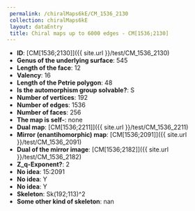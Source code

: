 ```yaml
--- 
 permalink: /chiralMaps6kE/CM_1536_2130 
 collection: chiralMaps6kE
 layout: dataEntry
 title: Chiral maps up to 6000 edges - CM[1536;2130]
---
```


- **ID**: [CM[1536;2130]]({{ site.url }}/test/CM_1536_2130)
- **Genus of the underlying surface**: 545
- **Length of the face**: 12
- **Valency**: 16
- **Length of the Petrie polygon**: 48
- **Is the automorphism group solvable?**: S
- **Number of vertices**: 192
- **Number of edges**: 1536
- **Number of faces**: 256
- **The map is self-**: none
- **Dual map**: [CM[1536;2211]]({{ site.url }}/test/CM_1536_2211)
- **Mirror (enantihomorphic) map**: [CM[1536;2091]]({{ site.url }}/test/CM_1536_2091)
- **Dual of the mirror image**: [CM[1536;2182]]({{ site.url }}/test/CM_1536_2182)
- **Z_q-Exponent?**: 2
- **No idea**:  15:2091
- **No idea**: Y
- **No idea**: Y
- **Skeleton**: Sk(192;113)^2
- **Some other kind of skeleton**: nan
